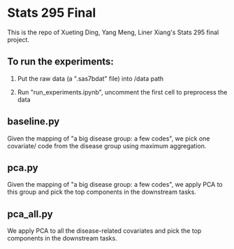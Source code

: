 # Stats 295 Final

This is the repo of Xueting Ding, Yang Meng, Liner Xiang's Stats 295 final project.
 
## To run the experiments:
 
1. Put the raw data (a ".sas7bdat" file) into /data path

2. Run "run_experiments.ipynb", uncomment the first cell to preprocess the data

## baseline.py

Given the mapping of "a big disease group: a few codes", we pick one covariate/ code from the disease group using maximum aggregation. 

## pca.py

Given the mapping of "a big disease group: a few codes", we apply PCA to this group and pick the top components in the downstream tasks.

## pca_all.py

We apply PCA to all the disease-related covariates and pick the top components in the downstream tasks.
